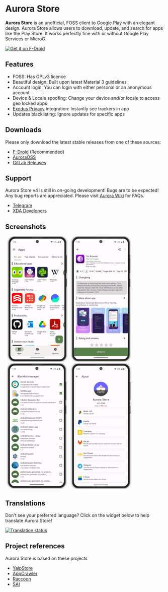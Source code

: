 # Aurora Store

**Aurora Store** is an unofficial, FOSS client to Google Play with an elegant design. Aurora Store
allows users to download, update, and search for apps like the Play Store. It works perfectly fine
with or without Google Play Services or MicroG.

[<img src="https://f-droid.org/badge/get-it-on.png" alt="Get it on F-Droid" height="60">](https://f-droid.org/en/packages/com.aurora.store/)

## Features

- FOSS: Has GPLv3 licence
- Beautiful design: Built upon latest Material 3 guidelines
- Account login: You can login with either personal or an anonymous account
- Device & Locale spoofing: Change your device and/or locale to access geo locked apps
- [Exodus Privacy](https://exodus-privacy.eu.org/) integration: Instantly see trackers in app
- Updates blacklisting: Ignore updates for specific apps

## Downloads

Please only download the latest stable releases from one of these sources:

- [F-Droid](https://f-droid.org/en/packages/com.aurora.store/) (Recommended)
- [AuroraOSS](https://auroraoss.com/AuroraStore/)
- [GitLab Releases](https://gitlab.com/AuroraOSS/AuroraStore/-/releases)

## Support

Aurora Store v4 is still in on-going development! Bugs are to be expected! Any bug reports are appreciated.
Please visit [Aurora Wiki](https://gitlab.com/AuroraOSS/AuroraStore/-/wikis/home) for FAQs.

- [Telegram](https://t.me/AuroraSupport)
- [XDA Developers](https://forum.xda-developers.com/t/app-5-0-aurora-store-open-source-google-play-client.3739733/)

## Screenshots

<img src="fastlane/metadata/android/en-US/images/phoneScreenshots/screenshot-01.png" height="400">
<img src="fastlane/metadata/android/en-US/images/phoneScreenshots/screenshot-03.png" height="400">
<img src="fastlane/metadata/android/en-US/images/phoneScreenshots/screenshot-07.png" height="400">
<img src="fastlane/metadata/android/en-US/images/phoneScreenshots/screenshot-08.png" height="400">

## Translations

Don't see your preferred language? Click on the widget below to help translate Aurora Store!

<a href="https://hosted.weblate.org/engage/aurora-store/">
  <img src="https://hosted.weblate.org/widgets/aurora-store/-/287x66-grey.png" alt="Translation status" />
</a>

## Project references

Aurora Store is based on these projects

- [YalpStore](https://github.com/yeriomin/YalpStore)
- [AppCrawler](https://github.com/Akdeniz/google-play-crawler)
- [Raccoon](https://github.com/onyxbits/raccoon4)
- [SAI](https://github.com/Aefyr/SAI)
